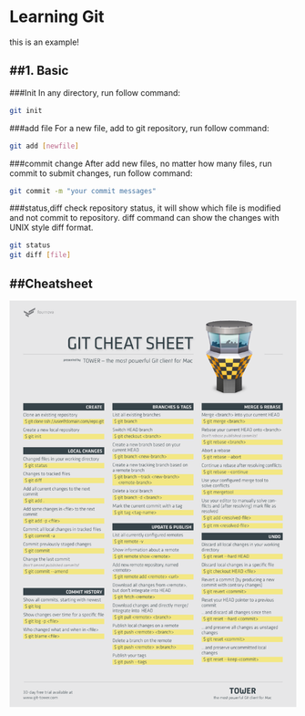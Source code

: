 Learning Git 
==========

this is an example!

##1. Basic
----------

###Init
In any directory, run follow command:
```Bash
git init
```

###add file
For a new file, add to git repository, run follow command:
```Bash
git add [newfile]
```

###commit change
After add new files, no matter how many files, run commit to submit changes, run follow command:
```Bash
git commit -m "your commit messages"
```

###status,diff
check repository status, it will show which file is modified and not commit to repository. diff command can show the changes with UNIX style diff format.
```Bash
git status
git diff [file]
```   
 
##Cheatsheet
---------
![](https://github.com/andy6355/git-study/blob/master/static/cheat-sheet-large01.png "come from : http://www.git-tower.com/blog/assets/2013-05-22-git-cheat-sheet/cheat-sheet-large01.png")


